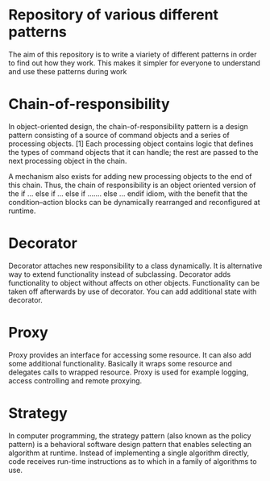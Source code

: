 # Repository of various different patterns
The aim of this repository is to write a viariety of different patterns in order to find out how they work.
This makes it simpler for everyone to understand and use these patterns during work

# Chain-of-responsibility
In object-oriented design, the chain-of-responsibility pattern is a design pattern consisting of a source of command objects and a series of processing objects.
[1] Each processing object contains logic that defines the types of command objects that it can handle; the rest are passed to the next processing object in the chain. 

A mechanism also exists for adding new processing objects to the end of this chain. 
Thus, the chain of responsibility is an object oriented version of the if ... else if ... else if ....... else ... endif idiom, 
with the benefit that the condition–action blocks can be dynamically rearranged and reconfigured at runtime. 

# Decorator
Decorator attaches new responsibility to a class dynamically. It is alternative way to extend functionality instead of subclassing.
Decorator adds functionality to object without affects on other objects. Functionality can be taken off afterwards by use of decorator.
You can add additional state with decorator.

# Proxy
Proxy provides an interface for accessing some resource. It can also add some additional functionality. 
Basically it wraps some resource and delegates calls to wrapped resource. 
Proxy is used for example logging, access controlling and remote proxying.

# Strategy
In computer programming, the strategy pattern (also known as the policy pattern) is a behavioral software design pattern that enables selecting an algorithm at runtime. Instead of implementing a single algorithm directly, code receives run-time instructions as to which in a family of algorithms to use.
